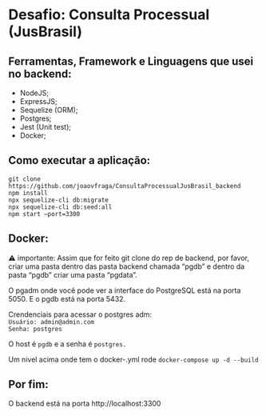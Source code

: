# Desafio: Consulta Processual (JusBrasil)

## Ferramentas, Framework e Linguagens que usei no backend: 
- NodeJS;
- ExpressJS;
- Sequelize (ORM);
- Postgres;
- Jest (Unit test);
- Docker;


## Como executar a aplicação:

`git clone https://github.com/joaovfraga/ConsultaProcessualJusBrasil_backend` <br>
`npm install` <br>
`npx sequelize-cli db:migrate` <br>
`npx sequelize-cli db:seed:all` <br>
`npm start —port=3300` <br>

## Docker:

⚠️ importante: Assim que for feito git clone do rep de backend, por favor, criar uma pasta dentro das pasta backend chamada “pgdb” e dentro da pasta “pgdb” criar uma pasta “pgdata”.

O pgadm onde você pode ver a interface do PostgreSQL está na porta 5050. E o pgdb está na porta 5432.

Crendenciais para acessar o postgres adm: <br>
`Usuário: admin@admin.com` <br>
`Senha: postgres` <br>

O host é `pgdb` e a senha é `postgres.` 

Um nivel acima onde tem o docker-.yml 
rode `docker-compose up -d --build` 

## Por fim:
O backend está na porta http://localhost:3300
